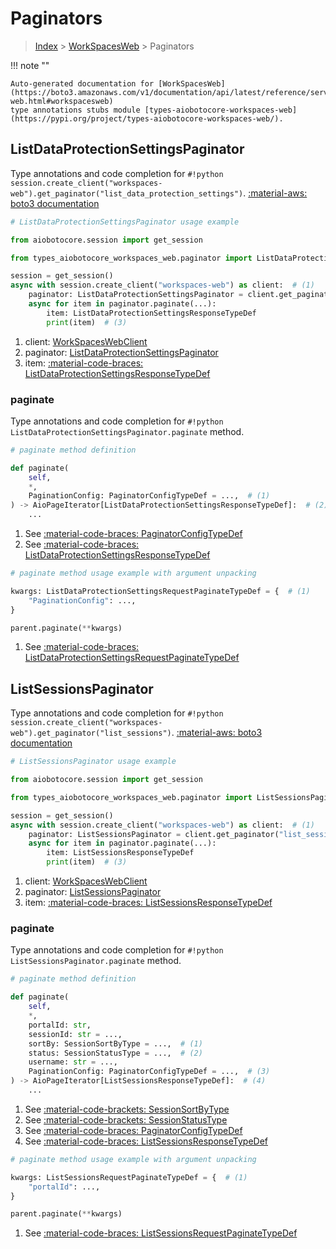 # Paginators

> [Index](../README.md) > [WorkSpacesWeb](./README.md) > Paginators

!!! note ""

    Auto-generated documentation for [WorkSpacesWeb](https://boto3.amazonaws.com/v1/documentation/api/latest/reference/services/workspaces-web.html#workspacesweb)
    type annotations stubs module [types-aiobotocore-workspaces-web](https://pypi.org/project/types-aiobotocore-workspaces-web/).

## ListDataProtectionSettingsPaginator

Type annotations and code completion for `#!python session.create_client("workspaces-web").get_paginator("list_data_protection_settings")`.
[:material-aws: boto3 documentation](https://boto3.amazonaws.com/v1/documentation/api/latest/reference/services/workspaces-web/paginator/ListDataProtectionSettings.html#WorkSpacesWeb.Paginator.ListDataProtectionSettings)

```python
# ListDataProtectionSettingsPaginator usage example

from aiobotocore.session import get_session

from types_aiobotocore_workspaces_web.paginator import ListDataProtectionSettingsPaginator

session = get_session()
async with session.create_client("workspaces-web") as client:  # (1)
    paginator: ListDataProtectionSettingsPaginator = client.get_paginator("list_data_protection_settings")  # (2)
    async for item in paginator.paginate(...):
        item: ListDataProtectionSettingsResponseTypeDef
        print(item)  # (3)
```

1. client: [WorkSpacesWebClient](./client.md)
2. paginator: [ListDataProtectionSettingsPaginator](./paginators.md#listdataprotectionsettingspaginator)
3. item: [:material-code-braces: ListDataProtectionSettingsResponseTypeDef](./type_defs.md#listdataprotectionsettingsresponsetypedef) 


### paginate

Type annotations and code completion for `#!python ListDataProtectionSettingsPaginator.paginate` method.

```python
# paginate method definition

def paginate(
    self,
    *,
    PaginationConfig: PaginatorConfigTypeDef = ...,  # (1)
) -> AioPageIterator[ListDataProtectionSettingsResponseTypeDef]:  # (2)
    ...
```

1. See [:material-code-braces: PaginatorConfigTypeDef](./type_defs.md#paginatorconfigtypedef) 
2. See [:material-code-braces: ListDataProtectionSettingsResponseTypeDef](./type_defs.md#listdataprotectionsettingsresponsetypedef) 


```python
# paginate method usage example with argument unpacking

kwargs: ListDataProtectionSettingsRequestPaginateTypeDef = {  # (1)
    "PaginationConfig": ...,
}

parent.paginate(**kwargs)
```

1. See [:material-code-braces: ListDataProtectionSettingsRequestPaginateTypeDef](./type_defs.md#listdataprotectionsettingsrequestpaginatetypedef) 
## ListSessionsPaginator

Type annotations and code completion for `#!python session.create_client("workspaces-web").get_paginator("list_sessions")`.
[:material-aws: boto3 documentation](https://boto3.amazonaws.com/v1/documentation/api/latest/reference/services/workspaces-web/paginator/ListSessions.html#WorkSpacesWeb.Paginator.ListSessions)

```python
# ListSessionsPaginator usage example

from aiobotocore.session import get_session

from types_aiobotocore_workspaces_web.paginator import ListSessionsPaginator

session = get_session()
async with session.create_client("workspaces-web") as client:  # (1)
    paginator: ListSessionsPaginator = client.get_paginator("list_sessions")  # (2)
    async for item in paginator.paginate(...):
        item: ListSessionsResponseTypeDef
        print(item)  # (3)
```

1. client: [WorkSpacesWebClient](./client.md)
2. paginator: [ListSessionsPaginator](./paginators.md#listsessionspaginator)
3. item: [:material-code-braces: ListSessionsResponseTypeDef](./type_defs.md#listsessionsresponsetypedef) 


### paginate

Type annotations and code completion for `#!python ListSessionsPaginator.paginate` method.

```python
# paginate method definition

def paginate(
    self,
    *,
    portalId: str,
    sessionId: str = ...,
    sortBy: SessionSortByType = ...,  # (1)
    status: SessionStatusType = ...,  # (2)
    username: str = ...,
    PaginationConfig: PaginatorConfigTypeDef = ...,  # (3)
) -> AioPageIterator[ListSessionsResponseTypeDef]:  # (4)
    ...
```

1. See [:material-code-brackets: SessionSortByType](./literals.md#sessionsortbytype) 
2. See [:material-code-brackets: SessionStatusType](./literals.md#sessionstatustype) 
3. See [:material-code-braces: PaginatorConfigTypeDef](./type_defs.md#paginatorconfigtypedef) 
4. See [:material-code-braces: ListSessionsResponseTypeDef](./type_defs.md#listsessionsresponsetypedef) 


```python
# paginate method usage example with argument unpacking

kwargs: ListSessionsRequestPaginateTypeDef = {  # (1)
    "portalId": ...,
}

parent.paginate(**kwargs)
```

1. See [:material-code-braces: ListSessionsRequestPaginateTypeDef](./type_defs.md#listsessionsrequestpaginatetypedef) 
